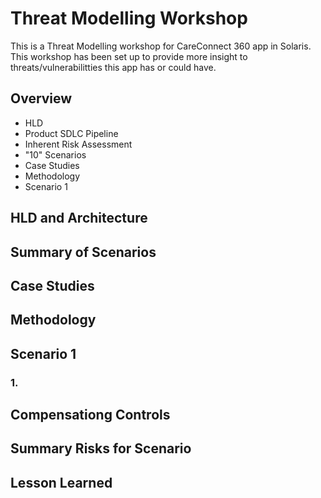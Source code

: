 # Threat Modelling Workshop

This is a Threat Modelling workshop for CareConnect 360 app in Solaris. This workshop has been set up to provide more insight to threats/vulnerabilitties this app has or could have.

## Overview

- HLD
- Product SDLC Pipeline
- Inherent Risk Assessment
- "10" Scenarios
- Case Studies
- Methodology
- Scenario 1

## HLD and Architecture

## Summary of Scenarios

## Case Studies

## Methodology

## Scenario 1

### 1.

## Compensationg Controls

## Summary Risks for Scenario

## Lesson Learned
